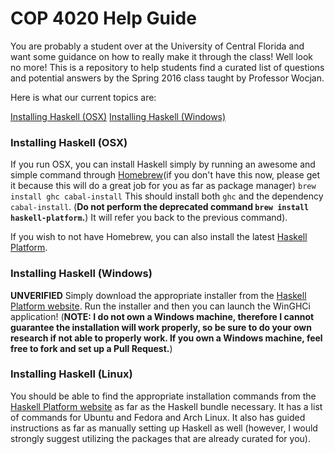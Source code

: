 # COP 4020 Help Guide
You are probably a student over at the University of Central Florida and want some guidance on how to really make it through the class! Well look no more! This is a repository to help students find a curated list of questions and potential answers by the Spring 2016 class taught by Professor Wocjan.

Here is what our current topics are:

[Installing Haskell (OSX)](#installing-haskell-osx)
[Installing Haskell (Windows)](#installing-haskell-windows)

### Installing Haskell (OSX)
If you run OSX, you can install Haskell simply by running an awesome and simple command through [Homebrew](http://brew.sh/)(if you don't have this now, please get it because this will do a great job for you as far as package manager) `brew install ghc cabal-install` This should install both `ghc` and the dependency `cabal-install`. (**Do not perform the deprecated command `brew install haskell-platform`.**) It will refer you back to the previous command).

If you wish to not have Homebrew, you can also install the latest [Haskell Platform](https://www.haskell.org/platform/).

### Installing Haskell (Windows)
**UNVERIFIED**
Simply download the appropriate installer from the [Haskell Platform website](https://www.haskell.org/platform/#windows). Run the installer and then you can launch the WinGHCi application! (**NOTE: I do not own a Windows machine, therefore I cannot guarantee the installation will work properly, so be sure to do your own research if not able to properly work. If you own a Windows machine, feel free to fork and set up a Pull Request.**)

### Installing Haskell (Linux)
You should be able to find the appropriate installation commands from the [Haskell Platform website](https://www.haskell.org/downloads/linux) as far as the Haskell bundle necessary. It has a list of commands for Ubuntu and Fedora and Arch Linux. It also has guided instructions as far as manually setting up Haskell as well (however, I would strongly suggest utilizing the packages that are already curated for you).

